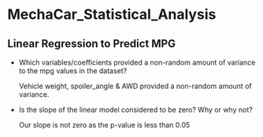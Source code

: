 # MechaCar_Statistical_Analysis

## Linear Regression to Predict MPG

- Which variables/coefficients provided a non-random amount of variance to the mpg values in the dataset?

    Vehicle weight, spoiler_angle & AWD provided a non-random amount of variance. 

- Is the slope of the linear model considered to be zero? Why or why not?

   Our slope is not zero as the p-value is less than 0.05

